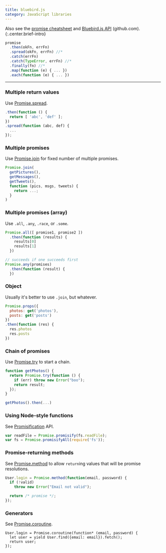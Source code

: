 ```yaml
---
title: bluebird.js
category: JavaScript libraries
---
```


Also see the [promise cheatsheet](promise.html) and [Bluebird.js API](https://github.com/petkaantonov/bluebird/blob/master/API.md) (github.com).
{:.center.brief-intro}

```js
promise
  .then(okFn, errFn)
  .spread(okFn, errFn) //*
  .catch(errFn)
  .catch(TypeError, errFn) //*
  .finally(fn) //*
  .map(function (e) { ... })
  .each(function (e) { ... })
```

----

### Multiple return values
Use [Promise.spread](https://github.com/petkaantonov/bluebird/blob/master/API.md#spreadfunction-fulfilledhandler--function-rejectedhandler----promise).

```js
.then(function () {
  return [ 'abc', 'def' ];
})
.spread(function (abc, def) {
  ...
});
```

### Multiple promises
Use [Promise.join](https://github.com/petkaantonov/bluebird/blob/master/API.md#promisejoinpromisethenablevalue-promises-function-handler---promise) for fixed number of multiple promises.

```js
Promise.join(
  getPictures(),
  getMessages(),
  getTweets(),
  function (pics, msgs, tweets) {
    return ...;
  }
)
```

### Multiple promises (array)
Use `.all`, `.any`, `.race`, or `.some`.

```js
Promise.all([ promise1, promise2 ])
  .then(function (results) {
    results[0]
    results[1]
  })

// succeeds if one succeeds first
Promise.any(promises)
  .then(function (result) {
  })
```

### Object
Usually it's better to use `.join`, but whatever.

```js
Promise.props({
  photos: get('photos'),
  posts: get('posts')
})
.then(function (res) {
  res.photos
  res.posts
})
```

### Chain of promises
Use [Promise.try](https://github.com/petkaantonov/bluebird/blob/master/API.md#promisetryfunction-fn--arraydynamicdynamic-arguments--dynamic-ctx----promise) to start a chain.

```js
function getPhotos() {
  return Promise.try(function () {
    if (err) throw new Error("boo");
    return result;
  });
}

getPhotos().then(...)
```

### Using Node-style functions
See [Promisification](https://github.com/petkaantonov/bluebird/blob/master/API.md#promisification) API.

```js
var readFile = Promise.promisify(fs.readFile);
var fs = Promise.promisifyAll(require('fs'));
```

### Promise-returning methods
See [Promise.method](https://github.com/petkaantonov/bluebird/blob/master/API.md#promisemethodfunction-fn---function) to allow `return`ing values that will be promise resolutions.

```js
User.login = Promise.method(function(email, password) {
  if (!valid)
    throw new Error("Email not valid");

  return /* promise */;
});
```

### Generators
See [Promise.coroutine](https://github.com/petkaantonov/bluebird/blob/master/API.md#promisecoroutinegeneratorfunction-generatorfunction---function).

```
User.login = Promise.coroutine(function* (email, password) {
  let user = yield User.find({email: email}).fetch();
  return user;
});
```
